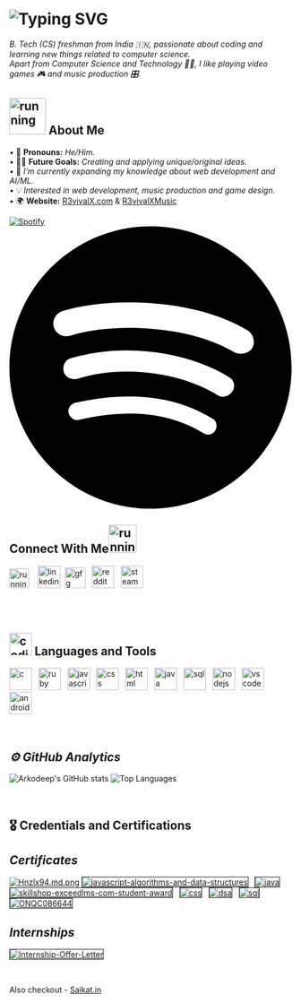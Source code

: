 


# ![Typing SVG](https://readme-typing-svg.herokuapp.com?font=Arial+Black&color=%23BABABA&size=30&vCenter=true&lines=%F0%9F%91%8B+Hello%2C+I'm+Arkodeep.)
*B. Tech (CS) freshman from India 🇮🇳, passionate about coding and learning new things related to computer science.<br>
Apart from Computer Science and Technology 👨‍💻, I like playing video games 🎮 and music production 🎛️.*



## <img src="https://raw.githubusercontent.com/innng/innng/master/assets/kyubey.gif" alt="running" width="65"/> **About Me**
• 👦 **Pronouns:** *He/Him.*<br>
• 💪🏼 **Future Goals:** *Creating and applying unique/original ideas.*<br>
• 🌱 *I’m currently expanding my knowledge about web development and AI/ML.*<br>
• 💡 *Interested in web development, music production and game design.*<br>
• 🌍 **Website:** [R3vivalX.com](https://r3vivalx.com) & [R3vivalXMusic](https://music.r3vivalx.com)<br>


[![Spotify](https://spotify-nine-eta.vercel.app/api/spotify)](https://open.spotify.com/user/31s5wub35o5yzy4vvhi6jakvirmy)
<a href="{{songURI}}" class="spotify-logo">
    <svg role="img" viewBox="0 0 24 24" xmlns="http://www.w3.org/2000/svg"><title>Spotify</title><path d="M12 0C5.4 0 0 5.4 0 12s5.4 12 12 12 12-5.4 12-12S18.66 0 12 0zm5.521 17.34c-.24.359-.66.48-1.021.24-2.82-1.74-6.36-2.101-10.561-1.141-.418.122-.779-.179-.899-.539-.12-.421.18-.78.54-.9 4.56-1.021 8.52-.6 11.64 1.32.42.18.479.659.301 1.02zm1.44-3.3c-.301.42-.841.6-1.262.3-3.239-1.98-8.159-2.58-11.939-1.38-.479.12-1.02-.12-1.14-.6-.12-.48.12-1.021.6-1.141C9.6 9.9 15 10.561 18.72 12.84c.361.181.54.78.241 1.2zm.12-3.36C15.24 8.4 8.82 8.16 5.16 9.301c-.6.179-1.2-.181-1.38-.721-.18-.601.18-1.2.72-1.381 4.26-1.26 11.28-1.02 15.721 1.621.539.3.719 1.02.419 1.56-.299.421-1.02.599-1.559.3z"/></svg>
</a>
<br>

## **Connect With Me**<img src="https://media2.giphy.com/media/KcPAarmcMy34NQJG3H/giphy.gif?cid=790b7611e306df1d2c887d46117aeb6ebd9bcd03698476ea&rid=giphy.gif&ct=s" alt="running" width="50"/><br>
<a href="https://hackerrank.com/arkodeepsen"><img src="https://seeklogo.com/images/H/hackerrank-logo-CCAE05FD0D-seeklogo.com.png" alt="running" width="35"/></a> &nbsp;&nbsp;
<a href="https://linkedin.com/arkodeepsen"><img src="https://seeklogo.com/images/L/linkedin-in-icon-logo-2E34704F04-seeklogo.com.png" alt="linkedin" width="40"/></a>&nbsp;
<a href="https://auth.geeksforgeeks.org/user/arkodeepsen"><img src="https://upload.wikimedia.org/wikipedia/commons/thumb/4/43/GeeksforGeeks.svg/1280px-GeeksforGeeks.svg.png" alt="gfg" width="37"/></a>&nbsp;&nbsp;
<a href="https://reddit.com/u/drgamerarko"><img src="https://seeklogo.com/images/R/reddit-logo-23F13F6A6A-seeklogo.com.png" alt="reddit" width="40"/></a>&nbsp;&nbsp;
<a href="https://steamcommunity.com/id/DrGamerArko/"><img src="https://seeklogo.com/images/S/steam-logo-73274B19E3-seeklogo.com.png" alt="steam" width="40"/></a>&nbsp;


<br>
<br>

## <img src="https://media0.giphy.com/media/QssGEmpkyEOhBCb7e1/giphy.gif" alt="coding" width="40"/> **Languages and Tools**
<a href="https://www.open-std.org/jtc1/sc22/wg14/"><img src="https://seeklogo.com/images/C/c-programming-language-logo-9B32D017B1-seeklogo.com.png" alt="c" width="40"/></a>&nbsp;&nbsp;
<a href="https://www.ruby-lang.org/en/"><img src="https://www.svgrepo.com/show/349494/ruby.svg" alt="ruby" width="40"/></a>&nbsp;&nbsp;
<a href="https://www.javascript.com/"><img src="https://seeklogo.com/images/J/javascript-js-logo-2949701702-seeklogo.com.png" alt="javascript" width="40"/></a>&nbsp;&nbsp;
<a href="https://www.w3.org/Style/CSS/"><img src="https://seeklogo.com/images/C/css3-logo-8724075274-seeklogo.com.png" alt="css" width="40"/></a>&nbsp;&nbsp;
<a href="https://html.com/"><img src="https://seeklogo.com/images/H/html5-logo-EF92D240D7-seeklogo.com.png" alt="html" width="40"/></a>&nbsp;&nbsp;
<a href="https://www.java.com/en/"><img src="https://seeklogo.com/images/J/java-logo-7F8B35BAB3-seeklogo.com.png" alt="java" width="40"/></a>&nbsp;&nbsp;
<a href="https://www.iso.org/standard/63555.html"><img src="https://seeklogo.com/images/M/mysql-logo-69B39F7D18-seeklogo.com.png" alt="sql" width="40"/></a>&nbsp;&nbsp;
<a href="https://nodejs.org/en/"><img src="https://seeklogo.com/images/N/nodejs-logo-FBE122E377-seeklogo.com.png" alt="nodejs" width="40"/></a>&nbsp;&nbsp;
<a href="https://code.visualstudio.com"><img src="https://seeklogo.com/images/V/visual-studio-code-logo-284BC24C39-seeklogo.com.png" alt="vscode" width="40"/></a>&nbsp;&nbsp;
<a href="https://developer.android.com"><img src="https://seeklogo.com/images/A/android-new-2019-logo-3CD3BC571C-seeklogo.com.png" alt="androidstudio" width="40"/></a>&nbsp;&nbsp;


<br>

## ***⚙️ GitHub Analytics***
![Arkodeep's GitHub stats](https://github-readme-stats-delta-gilt.vercel.app/api?username=arkodeepsen&show_icons=true&theme=radical)
![Top Languages](https://github-readme-stats-delta-gilt.vercel.app/api/top-langs/?username=arkodeepsen&layout=compact&theme=radical)


<br>

## **🎖️ Credentials and Certifications**

## *Certificates*
[![Hnzlx94.md.png](https://iili.io/Hnzlx94.md.png)](https://www.hackerrank.com/certificates/1f6ddae2d6ad)
<a href="https://www.freecodecamp.org/certification/arkodeep/javascript-algorithms-and-data-structures"><img src="https://i.ibb.co/kcyJNsg/www-freecodecamp-org-certification-arkodeep-javascript-algorithms-and-data-structures.jpg" alt="javascript-algorithms-and-data-structures" border="1"></a>&nbsp;&nbsp;
<a href="https://www.hackerrank.com/certificates/0555c7bd01f9"><img src="https://iili.io/HfRcyN9.md.png" alt="java" border="1"></a>&nbsp;&nbsp;
<a href="https://skillshop.exceedlms.com/student/award/QMwCjGNZM6DTRkjEizct92Ed"><img src="https://i.ibb.co/r30dRqc/skillshop-exceedlms-com-student-award-QMw-Cj-GNZM6-DTRkj-Eizct92-Ed.jpg" alt="skillshop-exceedlms-com-student-award" border="1"></a>&nbsp;&nbsp;
<a href="https://www.hackerrank.com/certificates/161a821e60fc"><img src="https://i.ibb.co/BfNDVfD/css.png" alt="css" border="1"></a>&nbsp;&nbsp;
<a href="https://www.hackerrank.com/certificates/9509be2ba3ac"><img src="https://i.ibb.co/XZzPMdz/dsa.png" alt="dsa" border="1"></a>&nbsp;&nbsp;
<a href="https://www.hackerrank.com/certificates/8971179dba21"><img src="https://i.ibb.co/Yhx2Swh/sql.png" alt="sql" border="1"></a>&nbsp;&nbsp;
<a href="https://acrobat.adobe.com/link/track?uri=urn%3Aaaid%3Ascds%3AUS%3A53658998-a0fb-4b55-b440-3f66097d76ce&viewer%21megaVerb=group-discover"><img src="https://i.ibb.co/7QV1Cbj/ONQC086644.jpg" alt="ONQC086644" border="1"></a>&nbsp;&nbsp;

## *Internships*
<a href="https://my.moodi.org/?rid=MI-ARK-117"><img src="https://iili.io/HfRcI3l.md.png" alt="Internship-Offer-Letter" border="1"></a>&nbsp;&nbsp;


<br>

Also checkout - [Saikat.in](https://saikat.in)
